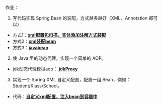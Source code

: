 作业：

1.  写代码实现 Spring Bean 的装配，方式越多越好（XML、Annotation 都可以） 

- 方式1：**[xml配置包扫描，实体添加注解方式装配](./homework01/src/main/java/code/component/annotation)**
- 方式2：**[xml装配bean](./homework01/src/main/java/code/component/xml)**
- 方式3：**[javabean](./homework01/src/main/java/code/component/javaBean)**

2.  使 Java 里的动态代理，实现一个简单的 AOP。 

- jdk动态代理模拟aop： **[jdkProxy](./homework2)**

3.  实现一个 Spring XML 自定义配置，配置一组 Bean，例如：Student/Klass/School。 

- 代码：**[自定义xml配置，注入bean到容器中](./homework03)**

